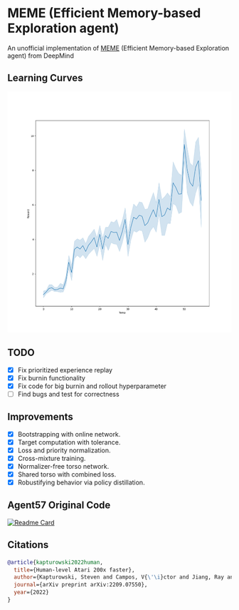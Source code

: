 # MEME (Efficient Memory-based Exploration agent)
An unofficial implementation of <a href="https://arxiv.org/pdf/2209.07550.pdf">MEME</a> (Efficient Memory-based Exploration agent) from DeepMind

## Learning Curves

<img src="https://github.com/YHL04/memeagent/blob/main/learning_curves/breakout_test_run.png" alt="drawing" width="600"/>

## TODO

- [X] Fix prioritized experience replay
- [X] Fix burnin functionality
- [X] Fix code for big burnin and rollout hyperparameter
- [ ] Find bugs and test for correctness

## Improvements

- [X] Bootstrapping with online network.
- [X] Target computation with tolerance.
- [X] Loss and priority normalization.
- [X] Cross-mixture training.
- [x] Normalizer-free torso network.
- [X] Shared torso with combined loss.
- [X] Robustifying behavior via policy distillation.

## Agent57 Original Code

[![Readme Card](https://github-readme-stats.vercel.app/api/pin/?username=YHL04&repo=agent57)](https://github.com/YHL04/agent57)

## Citations

```bibtex
@article{kapturowski2022human,
  title={Human-level Atari 200x faster},
  author={Kapturowski, Steven and Campos, V{\'\i}ctor and Jiang, Ray and Raki{\'c}evi{\'c}, Nemanja and van Hasselt, Hado and Blundell, Charles and Badia, Adri{\`a} Puigdom{\`e}nech},
  journal={arXiv preprint arXiv:2209.07550},
  year={2022}
}
```

